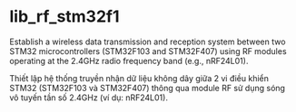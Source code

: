# lib_rf_stm32f1
Establish a wireless data transmission and reception system between two STM32 microcontrollers (STM32F103 and STM32F407) using RF modules operating at the 2.4GHz radio frequency band (e.g., nRF24L01).

Thiết lập hệ thống truyền nhận dữ liệu không dây giữa 2 vi điều khiển STM32 (STM32F103 và STM32F407) thông qua module RF sử dụng sóng vô tuyến tần số 2.4GHz (ví dụ: nRF24L01).
